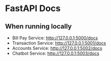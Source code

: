 # FastAPI Docs

## When running locally

- Bill Pay Service: http://127.0.0.1:5000/docs
- Transaction Service: http://127.0.0.1:5001/docs
- Accounts Service: http://127.0.0.1:5002/docs
- Chatbot Service: http://127.0.0.1:5003/docs